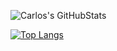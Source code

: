 ![Carlos's GitHubStats](https://github-readme-stats.vercel.app/api?username=Carlos-Muniz&show_icons=true&theme=merko)

[![Top Langs](https://github-readme-stats.vercel.app/api/top-langs/?username=Carlos-Muniz&show_private=false&theme=merko)](https://github.com/anuraghazra/github-readme-stats)
